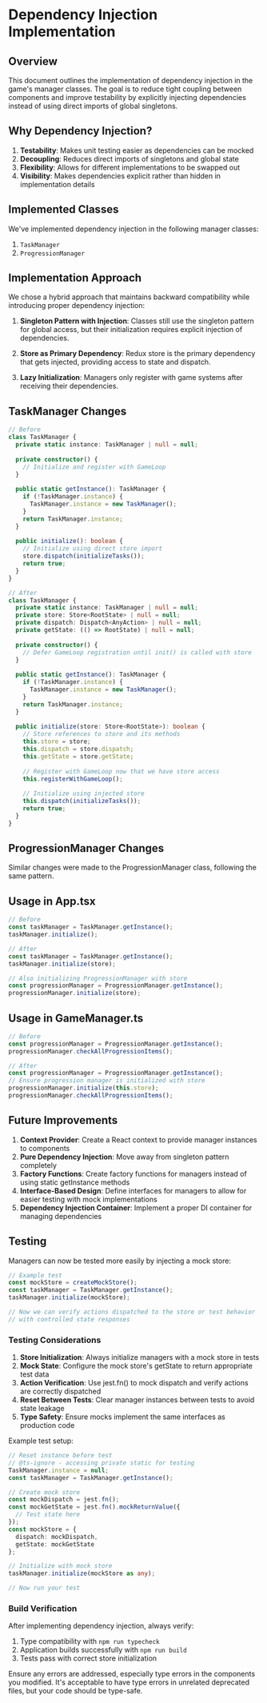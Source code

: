 # Dependency Injection Implementation

## Overview

This document outlines the implementation of dependency injection in the game's manager classes. The goal is to reduce tight coupling between components and improve testability by explicitly injecting dependencies instead of using direct imports of global singletons.

## Why Dependency Injection?

1. **Testability**: Makes unit testing easier as dependencies can be mocked
2. **Decoupling**: Reduces direct imports of singletons and global state
3. **Flexibility**: Allows for different implementations to be swapped out
4. **Visibility**: Makes dependencies explicit rather than hidden in implementation details

## Implemented Classes

We've implemented dependency injection in the following manager classes:

1. `TaskManager`
2. `ProgressionManager`

## Implementation Approach

We chose a hybrid approach that maintains backward compatibility while introducing proper dependency injection:

1. **Singleton Pattern with Injection**: Classes still use the singleton pattern for global access, but their initialization requires explicit injection of dependencies.

2. **Store as Primary Dependency**: Redux store is the primary dependency that gets injected, providing access to state and dispatch.

3. **Lazy Initialization**: Managers only register with game systems after receiving their dependencies.

## TaskManager Changes

```typescript
// Before
class TaskManager {
  private static instance: TaskManager | null = null;
  
  private constructor() {
    // Initialize and register with GameLoop
  }
  
  public static getInstance(): TaskManager {
    if (!TaskManager.instance) {
      TaskManager.instance = new TaskManager();
    }
    return TaskManager.instance;
  }
  
  public initialize(): boolean {
    // Initialize using direct store import
    store.dispatch(initializeTasks());
    return true;
  }
}

// After
class TaskManager {
  private static instance: TaskManager | null = null;
  private store: Store<RootState> | null = null;
  private dispatch: Dispatch<AnyAction> | null = null;
  private getState: (() => RootState) | null = null;
  
  private constructor() {
    // Defer GameLoop registration until init() is called with store
  }
  
  public static getInstance(): TaskManager {
    if (!TaskManager.instance) {
      TaskManager.instance = new TaskManager();
    }
    return TaskManager.instance;
  }
  
  public initialize(store: Store<RootState>): boolean {
    // Store references to store and its methods
    this.store = store;
    this.dispatch = store.dispatch;
    this.getState = store.getState;
    
    // Register with GameLoop now that we have store access
    this.registerWithGameLoop();
    
    // Initialize using injected store
    this.dispatch(initializeTasks());
    return true;
  }
}
```

## ProgressionManager Changes

Similar changes were made to the ProgressionManager class, following the same pattern.

## Usage in App.tsx

```typescript
// Before
const taskManager = TaskManager.getInstance();
taskManager.initialize();

// After
const taskManager = TaskManager.getInstance();
taskManager.initialize(store);

// Also initializing ProgressionManager with store
const progressionManager = ProgressionManager.getInstance();
progressionManager.initialize(store);
```

## Usage in GameManager.ts

```typescript
// Before
const progressionManager = ProgressionManager.getInstance();
progressionManager.checkAllProgressionItems();

// After
const progressionManager = ProgressionManager.getInstance();
// Ensure progression manager is initialized with store
progressionManager.initialize(this.store);
progressionManager.checkAllProgressionItems();
```

## Future Improvements

1. **Context Provider**: Create a React context to provide manager instances to components
2. **Pure Dependency Injection**: Move away from singleton pattern completely
3. **Factory Functions**: Create factory functions for managers instead of using static getInstance methods
4. **Interface-Based Design**: Define interfaces for managers to allow for easier testing with mock implementations
5. **Dependency Injection Container**: Implement a proper DI container for managing dependencies

## Testing

Managers can now be tested more easily by injecting a mock store:

```typescript
// Example test
const mockStore = createMockStore();
const taskManager = TaskManager.getInstance();
taskManager.initialize(mockStore);

// Now we can verify actions dispatched to the store or test behavior
// with controlled state responses
```

### Testing Considerations

1. **Store Initialization**: Always initialize managers with a mock store in tests
2. **Mock State**: Configure the mock store's getState to return appropriate test data
3. **Action Verification**: Use jest.fn() to mock dispatch and verify actions are correctly dispatched
4. **Reset Between Tests**: Clear manager instances between tests to avoid state leakage
5. **Type Safety**: Ensure mocks implement the same interfaces as production code

Example test setup:

```typescript
// Reset instance before test
// @ts-ignore - accessing private static for testing
TaskManager.instance = null;
const taskManager = TaskManager.getInstance();

// Create mock store
const mockDispatch = jest.fn();
const mockGetState = jest.fn().mockReturnValue({
  // Test state here
});
const mockStore = {
  dispatch: mockDispatch,
  getState: mockGetState
};

// Initialize with mock store
taskManager.initialize(mockStore as any);

// Now run your test
```

### Build Verification

After implementing dependency injection, always verify:

1. Type compatibility with `npm run typecheck`
2. Application builds successfully with `npm run build`
3. Tests pass with correct store initialization

Ensure any errors are addressed, especially type errors in the components you modified. It's acceptable to have type errors in unrelated deprecated files, but your code should be type-safe.